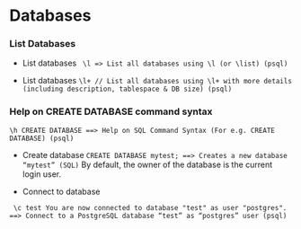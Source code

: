 # Databases

### List Databases
* List databases
` \l => List all databases using \l (or \list) (psql)`

* List databases
`\l+
// List all databases using \l+ with more details (including description, tablespace & DB size) (psql)
`
### Help on CREATE DATABASE command syntax
` \h CREATE DATABASE
==> Help on SQL Command Syntax (For e.g. CREATE DATABASE) (psql)
`

* Create database
`
CREATE DATABASE mytest;
==> Creates a new database “mytest” (SQL)
`
By default, the owner of the database is the current login user.

* Connect to database

` \c test
You are now connected to database "test" as user "postgres".
==> Connect to a PostgreSQL database “test” as “postgres” user (psql)`
